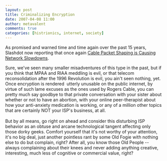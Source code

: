```yaml
---
layout: post
title: Criminalizing Encryption
date: 2007-04-08 11:00
author: metavalent
comments: true
categories: [histrionics, internet, society]
---
```

As promised and warned time and time again over the past 15 years, Slashdot now reporting that once again <a href="https://it.slashdot.org/it/07/04/07/1755230.shtml">Cable Packet Shaping is Causing Network Slowdowns</a>. 

Sure, we've seen many smaller misadventures of this type in the past, but if you think that MPAA and RIAA meddling is evil, or that telecom reconsolidation after the 1996 Revolution is evil, you ain't seen nothing, yet. Once encryption is rendered&nbsp; utterly unusable on the public internet, by virtue of such lame excuses as the ones used by Rogers Cable, you can pretty much say goodbye to that private conversation with your sister about whether or not to have an abortion, with your online peer-therapist about how your anti-anxiety medication is working, or any of a million other topics that are certainly NOT your ISP's business, at all.<br />
<br />
But by all means, go right on ahead and consider this disturbing ISP behavior as an obtuse and arcane technological tangent affecting only those dorky geeks. Comfort yourself that it's not worthy of your attention, it's no big deal, just another pointless rant by some Old Fogie with nothing else to do but complain, right? After all, you know those Old People -- always complaining about their knees and never adding anything creative, interesting, much less of cognitive or commercial value, right?<br />
<br />
